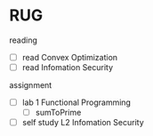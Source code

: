 # RUG
reading 
-[ ] read Convex Optimization
-[ ] read Infomation Security

assignment
-[ ] lab 1 Functional Programming
  -[ ] sumToPrime
-[ ] self study L2 Infomation Security
